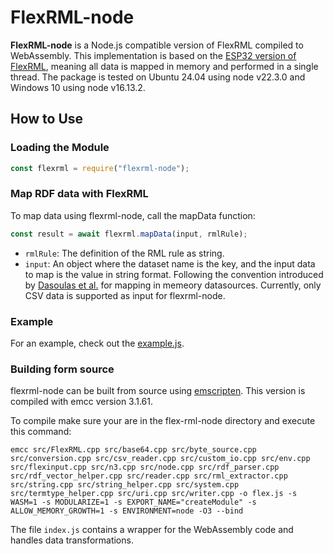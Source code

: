 # FlexRML-node

**FlexRML-node** is a Node.js compatible version of FlexRML compiled to WebAssembly. This implementation is based on the [ESP32 version of FlexRML](https://github.com/wintechis/flex-rml-esp32/tree/main), meaning all data is mapped in memory and performed in a single thread. The package is tested on Ubuntu 24.04 using node v22.3.0 and Windows 10 using node v16.13.2.

## How to Use

### Loading the Module

```javascript
const flexrml = require("flexrml-node");
```

### Map RDF data with FlexRML
To map data using flexrml-node, call the mapData function:
```javascript
const result = await flexrml.mapData(input, rmlRule);
```
- `rmlRule`: The definition of the RML rule as string.
- `input`: An object where the dataset name is the key, and the input data to map is the value in string format. Following the convention introduced by [Dasoulas et al.](https://lirias.kuleuven.be/retrieve/718052) for mapping in memeory datasources. Currently, only CSV data is supported as input for flexrml-node.

### Example
For an example, check out the [example.js](https://github.com/wintechis/flex-rml-node/blob/main/example.js).

### Building form source
flexrml-node can be built from source using [emscripten](https://emscripten.org/docs/getting_started/downloads.html). This version is compiled with emcc version 3.1.61.

To compile make sure your are in the flex-rml-node directory and execute this command:
```
emcc src/FlexRML.cpp src/base64.cpp src/byte_source.cpp src/conversion.cpp src/csv_reader.cpp src/custom_io.cpp src/env.cpp src/flexinput.cpp src/n3.cpp src/node.cpp src/rdf_parser.cpp src/rdf_vector_helper.cpp src/reader.cpp src/rml_extractor.cpp src/string.cpp src/string_helper.cpp src/system.cpp src/termtype_helper.cpp src/uri.cpp src/writer.cpp -o flex.js -s WASM=1 -s MODULARIZE=1 -s EXPORT_NAME="createModule" -s ALLOW_MEMORY_GROWTH=1 -s ENVIRONMENT=node -O3 --bind
```

The file `index.js` contains a wrapper for the WebAssembly code and handles data transformations.

